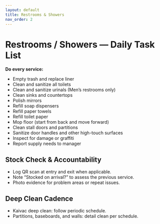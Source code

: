 ```yaml
---
layout: default
title: Restrooms & Showers
nav_order: 2
---
```


# Restrooms / Showers — Daily Task List

**Do every service:**

- Empty trash and replace liner  
- Clean and sanitize all toilets  
- Clean and sanitize urinals (Men’s restrooms only)  
- Clean sinks and countertops  
- Polish mirrors  
- Refill soap dispensers  
- Refill paper towels  
- Refill toilet paper  
- Mop floor (start from back and move forward)  
- Clean stall doors and partitions  
- Sanitize door handles and other high-touch surfaces  
- Inspect for damage or graffiti  
- Report supply needs to manager  

## Stock Check & Accountability
- Log QR scan at entry and exit when applicable.
- Note “Stocked on arrival?” to assess the previous service.
- Photo evidence for problem areas or repeat issues.

## Deep Clean Cadence
- Kaivac deep clean: follow periodic schedule.
- Partitions, baseboards, and walls: detail clean per schedule.
